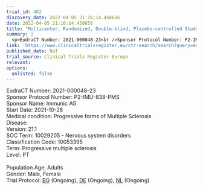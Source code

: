 ```yaml
---
trial_id: 482
discovery_date: 2022-04-05 21:16:14.458656
date: 2022-04-05 21:16:14.458656
title: "Multicenter, Randomized, Double-blind, Placebo-controlled Study to Evaluate Efficacy, Safety, and Tolerability of IMU-838 in Patients with Progressive Multiple Sclerosis"
summary: |
  <p>EudraCT Number: 2021-000048-23<br />Sponsor Protocol Number: P2-IMU-838-PMS<br />Sponsor Name: Immunic AG<br />Start Date: 2021-10-28<br />Medical condition: Progressive forms of Multiple Sclerosis<br />Disease: <br />Version: 21.1<br />SOC Term: 10029205 - Nervous system disorders<br />Classification Code: 10053395<br />Term: Progressive multiple sclerosis<br />Level: PT<br /><br />Population Age: Adults<br />Gender: Male, Female<br />Trial Protocol: <a href="https://www.clinicaltrialsregister.eu/ctr-search/trial/2021-000048-23/BG">BG</a> (Ongoing), <a href="https://www.clinicaltrialsregister.eu/ctr-search/trial/2021-000048-23/DE">DE</a> (Ongoing), <a href="https://www.clinicaltrialsregister.eu/ctr-search/trial/2021-000048-23/NL">NL</a> (Ongoing)</p>
link: 'https://www.clinicaltrialsregister.eu/ctr-search/search?query=eudract_number:2021-000048-23'
published_date: NaT
trial_source: Clinical Trials Register Europe
relevant: 
options:
  unlisted: false
---
```

<p>EudraCT Number: 2021-000048-23<br />Sponsor Protocol Number: P2-IMU-838-PMS<br />Sponsor Name: Immunic AG<br />Start Date: 2021-10-28<br />Medical condition: Progressive forms of Multiple Sclerosis<br />Disease: <br />Version: 21.1<br />SOC Term: 10029205 - Nervous system disorders<br />Classification Code: 10053395<br />Term: Progressive multiple sclerosis<br />Level: PT<br /><br />Population Age: Adults<br />Gender: Male, Female<br />Trial Protocol: <a href="https://www.clinicaltrialsregister.eu/ctr-search/trial/2021-000048-23/BG">BG</a> (Ongoing), <a href="https://www.clinicaltrialsregister.eu/ctr-search/trial/2021-000048-23/DE">DE</a> (Ongoing), <a href="https://www.clinicaltrialsregister.eu/ctr-search/trial/2021-000048-23/NL">NL</a> (Ongoing)</p>